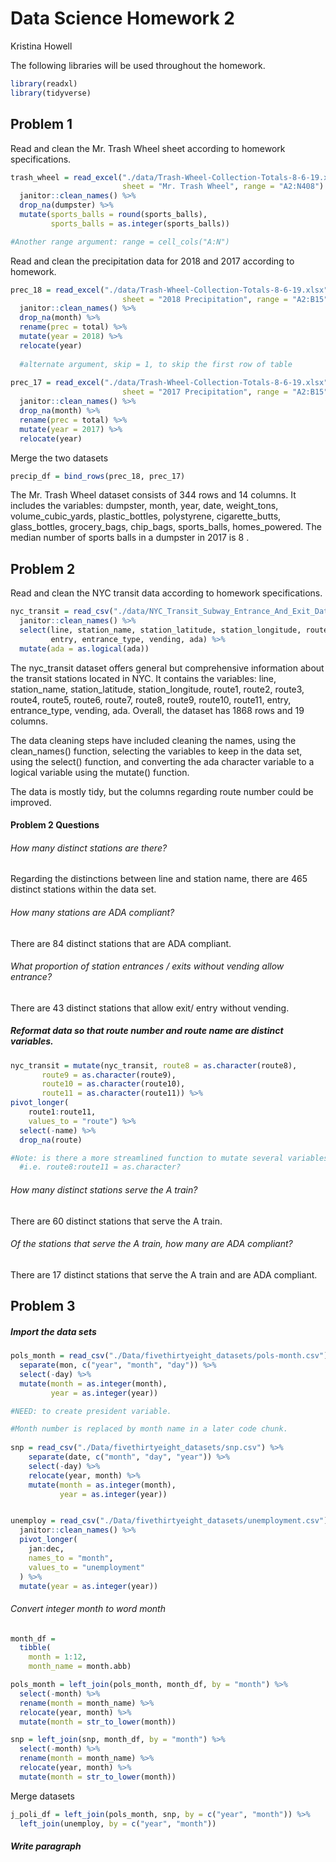 Data Science Homework 2
================
Kristina Howell

The following libraries will be used throughout the homework.

``` r
library(readxl)
library(tidyverse)
```

## Problem 1

Read and clean the Mr. Trash Wheel sheet according to homework
specifications.

``` r
trash_wheel = read_excel("./data/Trash-Wheel-Collection-Totals-8-6-19.xlsx", 
                         sheet = "Mr. Trash Wheel", range = "A2:N408") %>% 
  janitor::clean_names() %>% 
  drop_na(dumpster) %>% 
  mutate(sports_balls = round(sports_balls), 
         sports_balls = as.integer(sports_balls))

#Another range argument: range = cell_cols("A:N")
```

Read and clean the precipitation data for 2018 and 2017 according to
homework.

``` r
prec_18 = read_excel("./data/Trash-Wheel-Collection-Totals-8-6-19.xlsx", 
                         sheet = "2018 Precipitation", range = "A2:B15") %>% 
  janitor::clean_names() %>% 
  drop_na(month) %>% 
  rename(prec = total) %>% 
  mutate(year = 2018) %>% 
  relocate(year)
  
  #alternate argument, skip = 1, to skip the first row of table
  
prec_17 = read_excel("./data/Trash-Wheel-Collection-Totals-8-6-19.xlsx", 
                         sheet = "2017 Precipitation", range = "A2:B15") %>% 
  janitor::clean_names() %>% 
  drop_na(month) %>% 
  rename(prec = total) %>% 
  mutate(year = 2017) %>% 
  relocate(year)
```

Merge the two datasets

``` r
precip_df = bind_rows(prec_18, prec_17)
```

The Mr. Trash Wheel dataset consists of 344 rows and 14 columns. It
includes the variables: dumpster, month, year, date, weight\_tons,
volume\_cubic\_yards, plastic\_bottles, polystyrene, cigarette\_butts,
glass\_bottles, grocery\_bags, chip\_bags, sports\_balls,
homes\_powered. The median number of sports balls in a dumpster in 2017
is 8 .

## Problem 2

Read and clean the NYC transit data according to homework
specifications.

``` r
nyc_transit = read_csv("./data/NYC_Transit_Subway_Entrance_And_Exit_Data.csv") %>% 
  janitor::clean_names() %>% 
  select(line, station_name, station_latitude, station_longitude, route1:route11, 
         entry, entrance_type, vending, ada) %>% 
  mutate(ada = as.logical(ada))
```

The nyc\_transit dataset offers general but comprehensive information
about the transit stations located in NYC. It contains the variables:
line, station\_name, station\_latitude, station\_longitude, route1,
route2, route3, route4, route5, route6, route7, route8, route9, route10,
route11, entry, entrance\_type, vending, ada. Overall, the dataset has
1868 rows and 19 columns.

The data cleaning steps have included cleaning the names, using the
clean\_names() function, selecting the variables to keep in the data
set, using the select() function, and converting the ada character
variable to a logical variable using the mutate() function.

The data is mostly tidy, but the columns regarding route number could be
improved.

#### Problem 2 Questions

###### How many distinct stations are there?

Regarding the distinctions between line and station name, there are 465
distinct stations within the data set.

###### How many stations are ADA compliant?

There are 84 distinct stations that are ADA compliant.

###### What proportion of station entrances / exits without vending allow entrance?

There are 43 distinct stations that allow exit/ entry without vending.

##### Reformat data so that route number and route name are distinct variables.

``` r
nyc_transit = mutate(nyc_transit, route8 = as.character(route8),
       route9 = as.character(route9),
       route10 = as.character(route10),
       route11 = as.character(route11)) %>% 
pivot_longer(
    route1:route11,
    values_to = "route") %>% 
  select(-name) %>% 
  drop_na(route)

#Note: is there a more streamlined function to mutate several variables at once?
  #i.e. route8:route11 = as.character?
```

###### How many distinct stations serve the A train?

There are 60 distinct stations that serve the A train.

###### Of the stations that serve the A train, how many are ADA compliant?

There are 17 distinct stations that serve the A train and are ADA
compliant.

## Problem 3

##### Import the data sets

``` r
pols_month = read_csv("./Data/fivethirtyeight_datasets/pols-month.csv") %>% 
  separate(mon, c("year", "month", "day")) %>% 
  select(-day) %>% 
  mutate(month = as.integer(month),
         year = as.integer(year))

#NEED: to create president variable.

#Month number is replaced by month name in a later code chunk. 
  
snp = read_csv("./Data/fivethirtyeight_datasets/snp.csv") %>% 
    separate(date, c("month", "day", "year")) %>% 
    select(-day) %>% 
    relocate(year, month) %>% 
    mutate(month = as.integer(month),
           year = as.integer(year))


unemploy = read_csv("./Data/fivethirtyeight_datasets/unemployment.csv") %>% 
  janitor::clean_names() %>% 
  pivot_longer(
    jan:dec,
    names_to = "month",
    values_to = "unemployment"
  ) %>% 
  mutate(year = as.integer(year))
```

###### Convert integer month to word month

``` r
month_df = 
  tibble( 
    month = 1:12,
    month_name = month.abb)

pols_month = left_join(pols_month, month_df, by = "month") %>% 
  select(-month) %>% 
  rename(month = month_name) %>% 
  relocate(year, month) %>% 
  mutate(month = str_to_lower(month))

snp = left_join(snp, month_df, by = "month") %>% 
  select(-month) %>% 
  rename(month = month_name) %>% 
  relocate(year, month) %>% 
  mutate(month = str_to_lower(month))
```

Merge datasets

``` r
j_poli_df = left_join(pols_month, snp, by = c("year", "month")) %>% 
  left_join(unemploy, by = c("year", "month"))
```

##### Write paragraph
